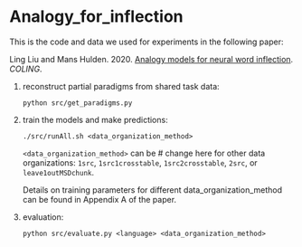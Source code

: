 # Analogy_for_inflection

This is the code and data we used for experiments in the following paper:

Ling Liu and Mans Hulden. 2020. [Analogy models for neural word inflection](). *COLING*.

1. reconstruct partial paradigms from shared task data:

    ```python src/get_paradigms.py```

2. train the models and make predictions:

    ```./src/runAll.sh <data_organization_method>```

    ```<data_organization_method>``` can be # change here for other data organizations: ```1src```, ```1src1crosstable```, ```1src2crosstable```, ```2src```, or ```leave1outMSDchunk```.

    Details on training parameters for different data_organization_method can be found in Appendix A of the paper.

3. evaluation:

    ```python src/evaluate.py <language> <data_organization_method>```

    